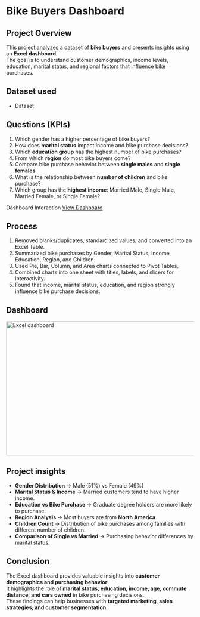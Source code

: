 # Bike Buyers Dashboard  

## Project Overview  
This project analyzes a dataset of **bike buyers** and presents insights using an **Excel dashboard**.  
The goal is to understand customer demographics, income levels, education, marital status, and regional factors that influence bike purchases.  


## Dataset used
- <a herf="https://github.com/Neha-sam/Bike-Buyers-Dashboard-/blob/main/Bike_buyers%20dataset.xlsx">Dataset</a>

## Questions (KPIs) 
1. Which gender has a higher percentage of bike buyers?  
2. How does **marital status** impact income and bike purchase decisions?  
3. Which **education group** has the highest number of bike purchases?  
4. From which **region** do most bike buyers come?  
5. Compare bike purchase behavior between **single males** and **single females**.  
6. What is the relationship between **number of children** and bike purchase?  
7. Which group has the **highest income**: Married Male, Single Male, Married Female, or Single Female?

Dashboard Interaction <a href="https://github.com/Neha-sam/Bike-Buyers-Dashboard-/blob/main/Excel%20dashboard.png">View Dashboard</a>

## Process
1. Removed blanks/duplicates, standardized values, and converted into an Excel Table.  
2. Summarized bike purchases by Gender, Marital Status, Income, Education, Region, and Children.  
3. Used Pie, Bar, Column, and Area charts connected to Pivot Tables.  
4. Combined charts into one sheet with titles, labels, and slicers for interactivity.  
5. Found that income, marital status, education, and region strongly influence bike purchase decisions.  

## Dashboard
<img width="978" height="360" alt="Excel dashboard" src="https://github.com/user-attachments/assets/4dc2bfd2-6035-4f3e-ad62-8af3a5414500" />

## Project insights
- **Gender Distribution** → Male (51%) vs Female (49%)  
- **Marital Status & Income** → Married customers tend to have higher income.  
- **Education vs Bike Purchase** → Graduate degree holders are more likely to purchase.  
- **Region Analysis** → Most buyers are from **North America**.  
- **Children Count** → Distribution of bike purchases among families with different number of children.  
- **Comparison of Single vs Married** → Purchasing behavior differences by marital status.  

## Conclusion  
The Excel dashboard provides valuable insights into **customer demographics and purchasing behavior**.  
It highlights the role of **marital status, education, income, age, commute distance, and cars owned** in bike purchasing decisions.  
These findings can help businesses with **targeted marketing, sales strategies, and customer segmentation**.  

